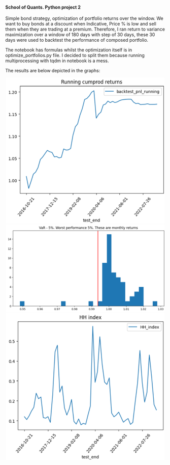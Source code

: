 <h4>School of Quants. Python project 2</h4>

<p>Simple bond strategy, optimization of portfolio returns over the window. We want to buy bonds at a discount when Indicative, Price % is low and sell them when they are trading at a premium. Therefore, I ran return to variance maximization over a window of 180 days with step of 30 days, these 30 days were used to backtest the performance of composed portfolio.</p>

<p>The notebook has formulas whilst the optimization itself is in optimize_portfolios.py file. I decided to split them because running multiprocessing with tqdm in notebook is a mess.</p>

<p>The results are below depicted in the graphs:</p>

<center>
  <img src="./pics/running_return.png" alt="Running Return" width="500">
</center>

<center>
  <img src="./pics/var_5.png" alt="VAR 5" width="500">
</center>

<center>
  <img src="./pics/hh_index.png" alt="HH Index" width="500">
</center>
